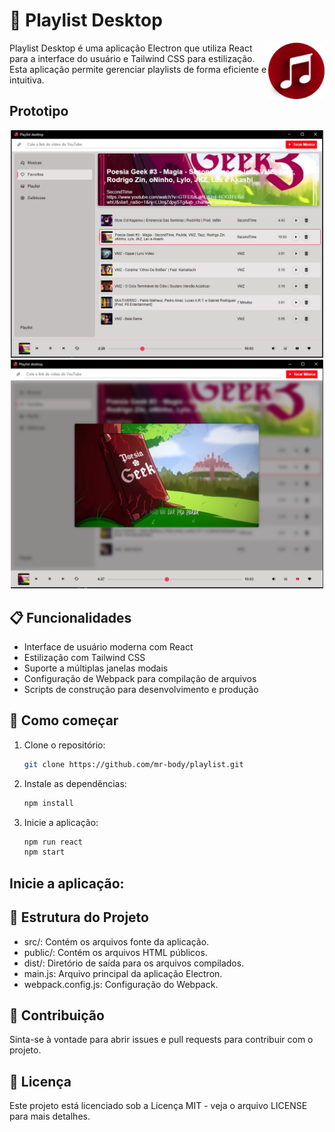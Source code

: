 # 🎵 Playlist Desktop

<img src="icon.png" width="90" height="90" alt="scrcpy" align="right" />

Playlist Desktop é uma aplicação Electron que utiliza React para a interface do usuário e Tailwind CSS para estilização. Esta aplicação permite gerenciar playlists de forma eficiente e intuitiva.


## Prototipo

<div align="center">
    <img src="Capturar.PNG" alt="Imagem 1" width="500" />
    <img src="Capturar2.PNG" alt="Imagem 2" width="500" />
</div>

## 📋 Funcionalidades

- Interface de usuário moderna com React
- Estilização com Tailwind CSS
- Suporte a múltiplas janelas modais
- Configuração de Webpack para compilação de arquivos
- Scripts de construção para desenvolvimento e produção

## 🚀 Como começar

1. Clone o repositório:
   ```sh
   git clone https://github.com/mr-body/playlist.git
   ```

2. Instale as dependências:
   ```sh
   npm install
   ```
3. Inicie a aplicação:
   ```sh
   npm run react
   npm start
   ```
## Inicie a aplicação:
## 📂 Estrutura do Projeto
* src/: Contém os arquivos fonte da aplicação.
* public/: Contém os arquivos HTML públicos.
* dist/: Diretório de saída para os arquivos compilados.
* main.js: Arquivo principal da aplicação Electron.
* webpack.config.js: Configuração do Webpack.

## 🤝 Contribuição
Sinta-se à vontade para abrir issues e pull requests para contribuir com o projeto.

## 📄 Licença
Este projeto está licenciado sob a Licença MIT - veja o arquivo LICENSE para mais detalhes.

